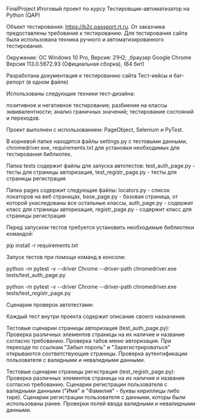 FinalProject Итоговый проект по курсу Тестировщик-автоматизатор на Python (QAP)

Объект тестирования: https://b2c.passport.rt.ru. От заказчика предоставлены требования к тестированию. Для тестирования сайта была использована техника ручного и автоматизированного тестирования.

Окружение: ОС Windows 10 Pro, Версия: 21H2; ,браузер Google Chrome Версия 113.0.5672.93 (Официальная сборка), (64 бит)

Разработана документация к тестированию сайта 
Тест-кейсы и баг-репорт (в одном файле)

Использованы следующие техники тест-дизайна:

позитивное и негативное тестирование;
разбиение на классы эквивалентности;
анализ граничных значений;
тестирование состояний и переходов.

Проект выполнен с использованием: PageObject, Selenium и PyTest.

В корневой папке находятся файлы settings.py с тестовыми данными, chromedriver.exe, requirements.txt для установки необходимых для тестирования библиотек.

Папка tests содержит файлы для запуска автотестов: test_auth_page.py - тесты для страницы авторизация, test_registr_page.py - тесты для страницы регистрация

Папка pages содержит следующие файлы: locators.py - список локаторов на веб страницах, base_page.py - базовая страница, от которой унаследованы все остальные классы, auth_page.py - содержит класс для страницы авторизация, registr_page.py - содержит класс для страницы регистрация

Перед запуском тестов требуется установить необходимые библиотеки командой:

pip install -r requirements.txt

Запуск тестов при помощи команд в консоли:

python -m pytest -v --driver Chrome --driver-path chromedriver.exe tests/test_auth_page.py

python -m pytest -v --driver Chrome --driver-path chromedriver.exe tests/test_registr_page.py

Сценарии проверок автотестами:

Каждый тест внутри проекта содержит описание своего назначения.

Тестовые сценарии страницы авторизация (test_auth_page.py): Проверка различных элементов страницы на их наличие и название согласно требованию. Проверка табов меню авторизация. При переходе по ссылкам "Забыл пороль" и "Зарегистрироваться" открываются соответствующие страницы. Проверка аутентификации пользователя с валидными и невалидными данными.

Тестовые сценарии страницы регистрация (test_registr_page.py): Проверка различных элементов страницы на их наличие и название согласно требованию. Сценарии регистрации пользователя с валидными данными ("Имя" и "Фамилия" - буквы кириллицы либо тире). Сценарии регистрации пользователя с данными, которы были использованы ранее. Проверки полей ввода валидными и невалидными данными.
